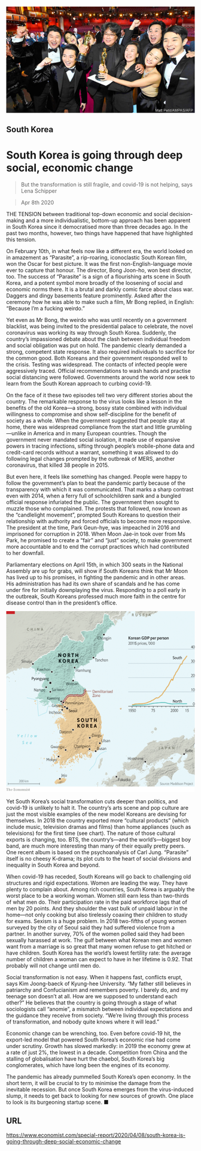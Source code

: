 ![](./images/20200411_SRP098_0.jpg)

## South Korea

# South Korea is going through deep social, economic change

> But the transformation is still fragile, and covid-19 is not helping, says Lena Schipper

> Apr 8th 2020

THE TENSION between traditional top-down economic and social decision-making and a more individualistic, bottom-up approach has been apparent in South Korea since it democratised more than three decades ago. In the past two months, however, two things have happened that have highlighted this tension.

On February 10th, in what feels now like a different era, the world looked on in amazement as “Parasite”, a rip-roaring, iconoclastic South Korean film, won the Oscar for best picture. It was the first non-English-language movie ever to capture that honour. The director, Bong Joon-ho, won best director, too. The success of “Parasite” is a sign of a flourishing arts scene in South Korea, and a potent symbol more broadly of the loosening of social and economic norms there. It is a brutal and darkly comic farce about class war. Daggers and dingy basements feature prominently. Asked after the ceremony how he was able to make such a film, Mr Bong replied, in English: “Because I’m a fucking weirdo.”

Yet even as Mr Bong, the weirdo who was until recently on a government blacklist, was being invited to the presidential palace to celebrate, the novel coronavirus was working its way through South Korea. Suddenly, the country’s impassioned debate about the clash between individual freedom and social obligation was put on hold. The pandemic clearly demanded a strong, competent state response. It also required individuals to sacrifice for the common good. Both Koreans and their government responded well to the crisis. Testing was widespread. The contacts of infected people were aggressively traced. Official recommendations to wash hands and practise social distancing were followed. Governments around the world now seek to learn from the South Korean approach to curbing covid-19.

On the face of it these two episodes tell two very different stories about the country. The remarkable response to the virus looks like a lesson in the benefits of the old Korea—a strong, bossy state combined with individual willingness to compromise and show self-discipline for the benefit of society as a whole. When the government suggested that people stay at home, there was widespread compliance from the start and little grumbling—unlike in America and in many European countries. Though the government never mandated social isolation, it made use of expansive powers in tracing infections, sifting through people’s mobile-phone data and credit-card records without a warrant, something it was allowed to do following legal changes prompted by the outbreak of MERS, another coronavirus, that killed 38 people in 2015.

But even here, it feels like something has changed. People were happy to follow the government’s plan to beat the pandemic partly because of the transparency with which it was communicated. That marks a sharp contrast even with 2014, when a ferry full of schoolchildren sank and a bungled official response infuriated the public. The government then sought to muzzle those who complained. The protests that followed, now known as the “candlelight movement”, prompted South Koreans to question their relationship with authority and forced officials to become more responsive. The president at the time, Park Geun-hye, was impeached in 2016 and imprisoned for corruption in 2018. When Moon Jae-in took over from Ms Park, he promised to create a “fair” and “just” society, to make government more accountable and to end the corrupt practices which had contributed to her downfall.

Parliamentary elections on April 15th, in which 300 seats in the National Assembly are up for grabs, will show if South Koreans think that Mr Moon has lived up to his promises, in fighting the pandemic and in other areas. His administration has had its own share of scandals and he has come under fire for initially downplaying the virus. Responding to a poll early in the outbreak, South Koreans professed much more faith in the centre for disease control than in the president’s office.



![](./images/20200411_SRM973.png)

Yet South Korea’s social transformation cuts deeper than politics, and covid-19 is unlikely to halt it. The country’s arts scene and pop culture are just the most visible examples of the new model Koreans are devising for themselves. In 2018 the country exported more “cultural products” (which include music, television dramas and films) than home appliances (such as televisions) for the first time (see chart). The nature of those cultural exports is changing, too. BTS, the country’s—and the world’s—biggest boy band, are much more interesting than many of their equally pretty peers. One recent album is based on the psychoanalysis of Carl Jung. “Parasite” itself is no cheesy K-drama; its plot cuts to the heart of social divisions and inequality in South Korea and beyond.

When covid-19 has receded, South Koreans will go back to challenging old structures and rigid expectations. Women are leading the way. They have plenty to complain about. Among rich countries, South Korea is arguably the worst place to be a working woman. Women still earn less than two-thirds of what men do. Their participation rate in the paid workforce lags that of men by 20 points. And they shoulder the vast bulk of unpaid labour in the home—not only cooking but also tirelessly coaxing their children to study for exams. Sexism is a huge problem. In 2018 two-fifths of young women surveyed by the city of Seoul said they had suffered violence from a partner. In another survey, 70% of the women polled said they had been sexually harassed at work. The gulf between what Korean men and women want from a marriage is so great that many women refuse to get hitched or have children. South Korea has the world’s lowest fertility rate: the average number of children a woman can expect to have in her lifetime is 0.92. That probably will not change until men do.

Social transformation is not easy. When it happens fast, conflicts erupt, says Kim Joong-baeck of Kyung-hee University. “My father still believes in patriarchy and Confucianism and remembers poverty. I barely do, and my teenage son doesn’t at all. How are we supposed to understand each other?” He believes that the country is going through a stage of what sociologists call “anomie”, a mismatch between individual expectations and the guidance they receive from society. “We’re living through this process of transformation, and nobody quite knows where it will lead.”

Economic change can be wrenching, too. Even before covid-19 hit, the export-led model that powered South Korea’s economic rise had come under scrutiny. Growth has slowed markedly: in 2019 the economy grew at a rate of just 2%, the lowest in a decade. Competition from China and the stalling of globalisation have hurt the chaebol, South Korea’s big conglomerates, which have long been the engines of its economy.

The pandemic has already pummelled South Korea’s open economy. In the short term, it will be crucial to try to minimise the damage from the inevitable recession. But once South Korea emerges from the virus-induced slump, it needs to get back to looking for new sources of growth. One place to look is its burgeoning startup scene. ■

## URL

https://www.economist.com/special-report/2020/04/08/south-korea-is-going-through-deep-social-economic-change
